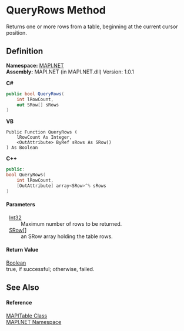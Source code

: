 # QueryRows Method


Returns one or more rows from a table, beginning at the current cursor position.



## Definition
**Namespace:** <a href="N_MAPI_NET.md">MAPI.NET</a>  
**Assembly:** MAPI.NET (in MAPI.NET.dll) Version: 1.0.1

**C#**
``` C#
public bool QueryRows(
	int lRowCount,
	out SRow[] sRows
)
```
**VB**
``` VB
Public Function QueryRows ( 
	lRowCount As Integer,
	<OutAttribute> ByRef sRows As SRow()
) As Boolean
```
**C++**
``` C++
public:
bool QueryRows(
	int lRowCount, 
	[OutAttribute] array<SRow>^% sRows
)
```



#### Parameters
<dl><dt>  <a href="https://learn.microsoft.com/dotnet/api/system.int32" target="_blank" rel="noopener noreferrer">Int32</a></dt><dd>Maximum number of rows to be returned.</dd><dt>  <a href="T_MAPI_NET_SRow.md">SRow</a>[]</dt><dd>an SRow array holding the table rows.</dd></dl>

#### Return Value
<a href="https://learn.microsoft.com/dotnet/api/system.boolean" target="_blank" rel="noopener noreferrer">Boolean</a>  
true, if successful; otherwise, failed.

## See Also


#### Reference
<a href="T_MAPI_NET_MAPITable.md">MAPITable Class</a>  
<a href="N_MAPI_NET.md">MAPI.NET Namespace</a>  
